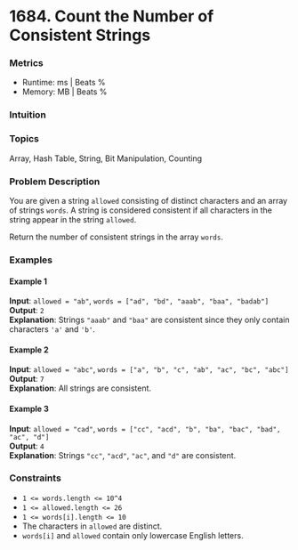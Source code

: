 # 1684. Count the Number of Consistent Strings

### Metrics
- Runtime: ms | Beats %  
- Memory: MB | Beats %

### Intuition


### Topics
Array, Hash Table, String, Bit Manipulation, Counting

### Problem Description
You are given a string `allowed` consisting of distinct characters and an array of strings `words`. A string is considered consistent if all characters in the string appear in the string `allowed`.

Return the number of consistent strings in the array `words`.

### Examples

#### Example 1
**Input**: `allowed = "ab"`, `words = ["ad", "bd", "aaab", "baa", "badab"]`  
**Output**: `2`  
**Explanation**: Strings `"aaab"` and `"baa"` are consistent since they only contain characters `'a'` and `'b'`.

#### Example 2
**Input**: `allowed = "abc"`, `words = ["a", "b", "c", "ab", "ac", "bc", "abc"]`  
**Output**: `7`  
**Explanation**: All strings are consistent.

#### Example 3
**Input**: `allowed = "cad"`, `words = ["cc", "acd", "b", "ba", "bac", "bad", "ac", "d"]`  
**Output**: `4`  
**Explanation**: Strings `"cc"`, `"acd"`, `"ac"`, and `"d"` are consistent.

### Constraints
- `1 <= words.length <= 10^4`
- `1 <= allowed.length <= 26`
- `1 <= words[i].length <= 10`
- The characters in `allowed` are distinct.
- `words[i]` and `allowed` contain only lowercase English letters.

